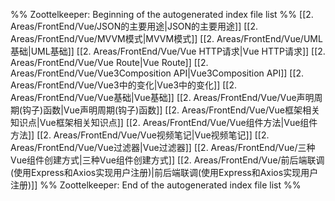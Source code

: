 %% Zoottelkeeper: Beginning of the autogenerated index file list  %%
 [[2. Areas/FrontEnd/Vue/JSON的主要用途|JSON的主要用途]]
 [[2. Areas/FrontEnd/Vue/MVVM模式|MVVM模式]]
 [[2. Areas/FrontEnd/Vue/UML基础|UML基础]]
 [[2. Areas/FrontEnd/Vue/Vue HTTP请求|Vue HTTP请求]]
 [[2. Areas/FrontEnd/Vue/Vue Route|Vue Route]]
 [[2. Areas/FrontEnd/Vue/Vue3Composition API|Vue3Composition API]]
 [[2. Areas/FrontEnd/Vue/Vue3中的变化|Vue3中的变化]]
 [[2. Areas/FrontEnd/Vue/Vue基础|Vue基础]]
 [[2. Areas/FrontEnd/Vue/Vue声明周期(钩子)函数|Vue声明周期(钩子)函数]]
 [[2. Areas/FrontEnd/Vue/Vue框架相关知识点|Vue框架相关知识点]]
 [[2. Areas/FrontEnd/Vue/Vue组件方法|Vue组件方法]]
 [[2. Areas/FrontEnd/Vue/Vue视频笔记|Vue视频笔记]]
 [[2. Areas/FrontEnd/Vue/Vue过滤器|Vue过滤器]]
 [[2. Areas/FrontEnd/Vue/三种Vue组件创建方式|三种Vue组件创建方式]]
 [[2. Areas/FrontEnd/Vue/前后端联调(使用Express和Axios实现用户注册)|前后端联调(使用Express和Axios实现用户注册)]]
%% Zoottelkeeper: End of the autogenerated index file list  %%
